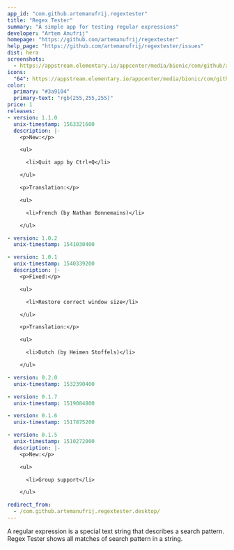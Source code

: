 ```yaml
---
app_id: "com.github.artemanufrij.regextester"
title: "Regex Tester"
summary: "A simple app for testing regular expressions"
developer: "Artem Anufrij"
homepage: "https://github.com/artemanufrij/regextester"
help_page: "https://github.com/artemanufrij/regextester/issues"
dist: hera
screenshots:
  - https://appstream.elementary.io/appcenter/media/bionic/com/github/artemanufrij.regextester/8DB22FC9A192BF71ED63F856340AE4D0/screenshots/image-1_orig.png
icons:
  "64": https://appstream.elementary.io/appcenter/media/bionic/com/github/artemanufrij.regextester/8DB22FC9A192BF71ED63F856340AE4D0/icons/64x64/com.github.artemanufrij.regextester_com.github.artemanufrij.regextester.png
color:
  primary: "#3a9104"
  primary-text: "rgb(255,255,255)"
price: 1
releases:
- version: 1.1.0
  unix-timestamp: 1563321600
  description: |-
    <p>New:</p>

    <ul>

      <li>Quit app by Ctrl+Q</li>

    </ul>

    <p>Translation:</p>

    <ul>

      <li>French (by Nathan Bonnemains)</li>

    </ul>

- version: 1.0.2
  unix-timestamp: 1541030400

- version: 1.0.1
  unix-timestamp: 1540339200
  description: |-
    <p>Fixed:</p>

    <ul>

      <li>Restore correct window size</li>

    </ul>

    <p>Translation:</p>

    <ul>

      <li>Dutch (by Heimen Stoffels)</li>

    </ul>

- version: 0.2.0
  unix-timestamp: 1532390400

- version: 0.1.7
  unix-timestamp: 1519084800

- version: 0.1.6
  unix-timestamp: 1517875200

- version: 0.1.5
  unix-timestamp: 1510272000
  description: |-
    <p>New:</p>

    <ul>

      <li>Group support</li>

    </ul>

redirect_from:
  - /com.github.artemanufrij.regextester.desktop/
---
```

<p>A regular expression is a special text string that describes a search pattern. Regex Tester shows all matches of search pattern in a string.</p>
